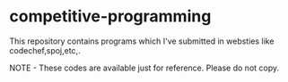 # competitive-programming

This repository contains programs which I've submitted in websties like codechef,spoj,etc,.

NOTE - These codes are available just for reference. Please do not copy.  
